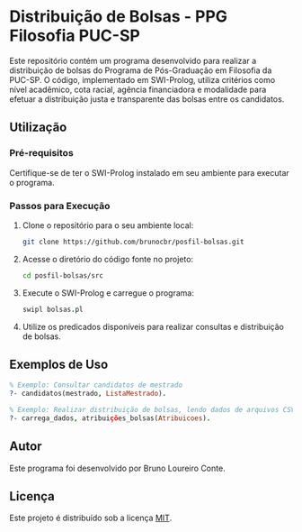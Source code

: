 # Distribuição de Bolsas - PPG Filosofia PUC-SP

Este repositório contém um programa desenvolvido para realizar a distribuição de bolsas do Programa de Pós-Graduação em Filosofia da PUC-SP. O código, implementado em SWI-Prolog, utiliza critérios como nível acadêmico, cota racial, agência financiadora e modalidade para efetuar a distribuição justa e transparente das bolsas entre os candidatos.

## Utilização

### Pré-requisitos

Certifique-se de ter o SWI-Prolog instalado em seu ambiente para executar o programa.

### Passos para Execução

1. Clone o repositório para o seu ambiente local:

   ```bash
   git clone https://github.com/brunocbr/posfil-bolsas.git
   ```

2. Acesse o diretório do código fonte no projeto:

   ```bash
   cd posfil-bolsas/src
   ```

3. Execute o SWI-Prolog e carregue o programa:

   ```prolog
   swipl bolsas.pl
   ```

4. Utilize os predicados disponíveis para realizar consultas e distribuição de bolsas.

## Exemplos de Uso

```prolog
% Exemplo: Consultar candidatos de mestrado
?- candidatos(mestrado, ListaMestrado).

% Exemplo: Realizar distribuição de bolsas, lendo dados de arquivos CSV
?- carrega_dados, atribuições_bolsas(Atribuicoes).
```

## Autor

Este programa foi desenvolvido por Bruno Loureiro Conte.

## Licença

Este projeto é distribuído sob a licença [MIT](LICENSE).
